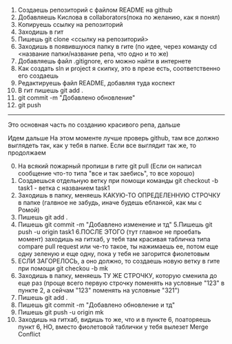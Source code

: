 1. Создаешь репозиторий с файлом README на github
2. Добавляешь Кислова в collaborators(пока по желанию, как я понял)
2. Копируешь ссылку на репозиторий
3. Заходишь в гит
4. Пишешь git clone <ссылку на репозиторий>
5. Заходишь в появившуюся папку в гите (по идее, через команду cd <название папки/название репа, что одно и то же)
6. Добавляешь файл .gitignore, его можно найти в интернете
7. Как создать sln и project я скипку, это в презе есть, соответственно его создаешь
8. Редактируешь файл README, добавляя туда коспект
9. В гит пишешь git add .
10. git commit -m "Добавлено обновление"
11. git push
--------------------------------
Это основная часть по созданию красивого репа, дальше

Идем дальше
На этом моменте лучше проверь github, там все должно выглядеть так, как у тебя в папке. Если все выглядит так же, то продолжаем

0. На всякий пожарный пропиши в гите git pull (Если он написал сообщение что-то типа "все и так заебись", то все хорошо)
1. Создаешься отдельную ветку при помощи команды git checkout -b task1 - ветка с названием task1
2. Заходишь в папку, меняешь КАКУЮ-ТО ОПРЕДЕЛЕННУЮ СТРОЧКУ в папке (галвное не забудь, иначе будешь ебланкой, как мы с Ромой)
3. Пишешь git add .
4. Пишешь git commit -m "Добавлено изменение и тд"
5.Пишешь git push -u origin task1
6.ПОСЛЕ ЭТОГО (тут главное не проебать момент) заходишь на гитхаб, у тебя там красивая табличка типа compare pull request или че-то такое, ты нажимаешь ее, потом еще одну зеленую и еще одну, пока у тебя не загорится фиолетовым
7. ЕСЛИ ЗАГОРЕЛОСЬ, а оно должно, то создаешь новую ветку в гите при помощи git checkou -b mk
8. Заходишь в папку, меняешь ТУ ЖЕ СТРОЧКУ, которую сменила до еще раз (проще всего первую строчку поменять на условные "123" в пункте 2, а сейчам "123" поменять на условные "321")
9. Пишешь git add .
10. Пишешь git commit -m "Добавлено обновление и тд"
11. Пишешь git push -u origin mk
12. Заходишь на гитхаб, видишь то же, что и в пункте 6, поаторяешь пункт 6, НО, вместо фиолетовой таблички у тебя вылезет Merge Conflict